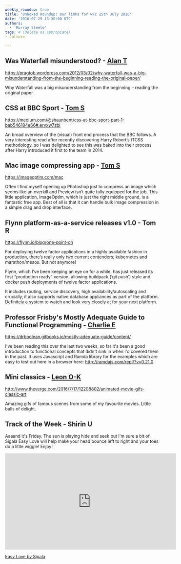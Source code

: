 ```yaml
---
weekly_roundup: true
title: 'Unboxed Roundup: Our links for w/c 25th July 2016'
date: '2016-07-29 13:30:00 UTC'
authors:
  - 'Murray Steele'
tags: # (Delete as appropiate)
- Culture

---
```


## Was Waterfall misunderstood? - [Alan T](/people#alan-thomas)

https://pragtob.wordpress.com/2012/03/02/why-waterfall-was-a-big-misunderstanding-from-the-beginning-reading-the-original-paper/

Why Waterfall was a big misunderstanding from the beginning – reading the original paper

## CSS at BBC Sport - [Tom S](/people/#tom-sabin)

https://medium.com/@shaunbent/css-at-bbc-sport-part-1-bab546184e66#.ervxw7zbl

An broad overview of the (visual) front end process that the BBC follows. A very interesting read after recently discovering Harry Robert’s ITCSS methodology, so I was delighted to see this was baked into their process after Harry introduced it first to the team in 2014.

## Mac image compressing app - [Tom S](/people/#tom-sabin)

https://imageoptim.com/mac

Often I find myself opening up Photoshop just to compress an image which seems like an overkill and Preview isn’t quite fully equipped for the job. This little application, ImageOptim, which is just the right middle ground, is a fantastic free app. Best of all is that it can handle bulk image compression in a simple drag and drop interface.

## Flynn platform-as-a-service releases v1.0 - Tom R

https://flynn.io/blog/one-point-oh

For deploying twelve factor applications in a highly available fashion in production, there’s really only two current contenders; kubernetes and marathon/mesos. But not anymore!

Flynn, which I’ve been keeping an eye on for a while, has just released its first “production ready” version, allowing buildpack (‘git push’) style and docker push deployments of twelve factor applications.

It includes routing, service discovery, high availability/autoscaling and crucially, it also supports native database appliances as part of the platform.
Definitely a system to watch and look very closely at for your next platform.

## Professor Frisby's Mostly Adequate Guide to Functional Programming - [Charlie E](/people/#charlie-egan)

https://drboolean.gitbooks.io/mostly-adequate-guide/content/

I've been reading this over the last two weeks, so far it's been a good introduction to functional concepts that didn't sink in when I'd covered them in the past. It uses Javascript and Ramda library for the examples which are easy to test out here in a browser here: http://ramdajs.com/repl/?v=0.21.0

## Mini classics - [Leon O-K](/people#leon-odey-knight)

http://www.theverge.com/2016/7/17/12208802/animated-movie-gifs-classic-art

Amazing gifs of famous scenes from some of my favourite movies. Little balls of delight.

## Track of the Week - Shirin U

Aaaand it's Friday. The sun is playing hide and seek but I'm sure a bit of Sigala Easy Love will help make your head bounce left to right and your toes do a little wiggle! Enjoy!

<iframe width="560" height="315" src="https://www.youtube.com/embed/ozx898ADTxM" frameborder="0" allowfullscreen></iframe>

[Easy Love by Sigala](https://www.youtube.com/watch?v=ozx898ADTxM&feature=youtu.be)

